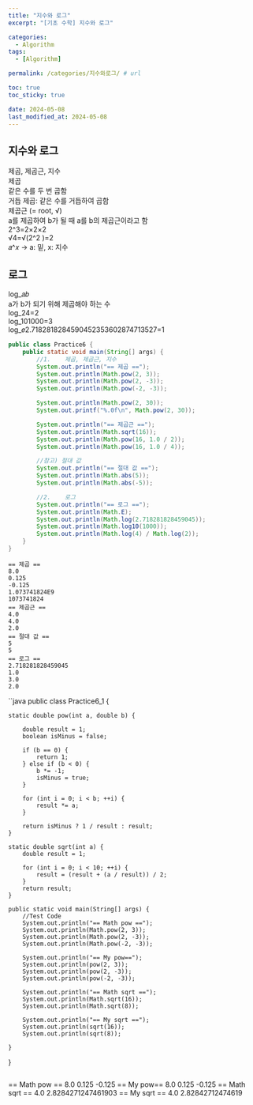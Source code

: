 ```yaml
---
title: "지수와 로그"
excerpt: "[기초 수학] 지수와 로그"

categories:
  - Algorithm
tags:
  - [Algorithm]

permalink: /categories/지수와로그/ # url

toc: true
toc_sticky: true

date: 2024-05-08
last_modified_at: 2024-05-08
---
```


## 지수와 로그

제곱, 제곱근, 지수<br>
제곱<br>
같은 수를 두 번 곱함<br>
거듭 제곱: 같은 수를 거듭하여 곱함<br>
제곱근 (= root, √)<br>
a를  제곱하여 b가 될 때 a를 b의 제곱근이라고 함<br>
2^3=2×2×2<br>
√4=√(2^2 )=2<br>
𝑎^𝑥 → a: 밑, x: 지수<br>

## 로그
log_𝑎⁡𝑏<br>
a가 b가 되기 위해 제곱해야 하는 수<br>
log_2⁡4=2<br>
log_10⁡1000=3<br>
log_𝑒⁡2.7182818284590452353602874713527=1<br>

```java
public class Practice6 {
    public static void main(String[] args) {
        //1.    제곱, 제곱근, 지수
        System.out.println("== 제곱 ==");
        System.out.println(Math.pow(2, 3));
        System.out.println(Math.pow(2, -3));
        System.out.println(Math.pow(-2, -3));

        System.out.println(Math.pow(2, 30));
        System.out.printf("%.0f\n", Math.pow(2, 30));

        System.out.println("== 제곱근 ==");
        System.out.println(Math.sqrt(16));
        System.out.println(Math.pow(16, 1.0 / 2));
        System.out.println(Math.pow(16, 1.0 / 4));

        //참고) 절대 값
        System.out.println("== 절대 값 ==");
        System.out.println(Math.abs(5));
        System.out.println(Math.abs(-5));

        //2.    로그
        System.out.println("== 로그 ==");
        System.out.println(Math.E);
        System.out.println(Math.log(2.718281828459045));
        System.out.println(Math.log10(1000));
        System.out.println(Math.log(4) / Math.log(2));
    }
}
```

```
== 제곱 ==
8.0
0.125
-0.125
1.073741824E9
1073741824
== 제곱근 ==
4.0
4.0
2.0
== 절대 값 ==
5
5
== 로그 ==
2.718281828459045
1.0
3.0
2.0
```

``java
public class Practice6_1 {

    static double pow(int a, double b) {

        double result = 1;
        boolean isMinus = false;

        if (b == 0) {
            return 1;
        } else if (b < 0) {
            b *= -1;
            isMinus = true;
        }

        for (int i = 0; i < b; ++i) {
            result *= a;
        }

        return isMinus ? 1 / result : result;
    }

    static double sqrt(int a) {
        double result = 1;

        for (int i = 0; i < 10; ++i) {
            result = (result + (a / result)) / 2;
        }
        return result;
    }

    public static void main(String[] args) {
        //Test Code
        System.out.println("== Math pow ==");
        System.out.println(Math.pow(2, 3));
        System.out.println(Math.pow(2, -3));
        System.out.println(Math.pow(-2, -3));

        System.out.println("== My pow==");
        System.out.println(pow(2, 3));
        System.out.println(pow(2, -3));
        System.out.println(pow(-2, -3));

        System.out.println("== Math sqrt ==");
        System.out.println(Math.sqrt(16));
        System.out.println(Math.sqrt(8));

        System.out.println("== My sqrt ==");
        System.out.println(sqrt(16));
        System.out.println(sqrt(8));

    }
}
```

```
== Math pow ==
8.0
0.125
-0.125
== My pow==
8.0
0.125
-0.125
== Math sqrt ==
4.0
2.8284271247461903
== My sqrt ==
4.0
2.82842712474619
```
